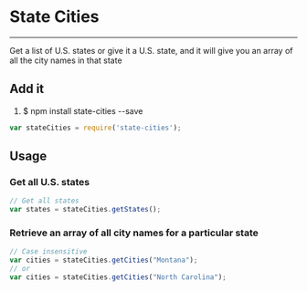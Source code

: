 # State Cities
--------------
Get a list of U.S. states or give it a U.S. state, and it will give you an array of all the city names in that state

## Add it

1. $ npm install state-cities --save
```javascript
var stateCities = require('state-cities');
```

## Usage

### Get all U.S. states
```javascript
// Get all states
var states = stateCities.getStates();
```

### Retrieve an array of all city names for a particular state
```javascript
// Case insensitive
var cities = stateCities.getCities("Montana");
// or 
var cities = stateCities.getCities("North Carolina");
```